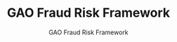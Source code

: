 ---
layout: resources-landing
title: "GAO Fraud Risk Framework"
subtitle: "GAO Fraud Risk Framework"
external_link: https://www.gao.gov/products/gao-15-593sp
filters: risk-management playbook federal-agency 2015 cfoc
fiscal_year: 2015
---